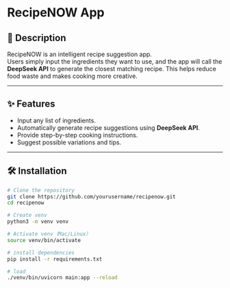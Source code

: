 # RecipeNOW App

## 📖 Description
RecipeNOW is an intelligent recipe suggestion app.  
Users simply input the ingredients they want to use, and the app will call the **DeepSeek API** to generate the closest matching recipe. This helps reduce food waste and makes cooking more creative.

---

## ✨ Features
- Input any list of ingredients.  
- Automatically generate recipe suggestions using **DeepSeek API**.  
- Provide step-by-step cooking instructions.  
- Suggest possible variations and tips.  

---

## 🛠️ Installation

```bash
# Clone the repository
git clone https://github.com/yourusername/recipenow.git
cd recipenow

# Create venv
python3 -m venv venv

# Activate venv（Mac/Linux）
source venv/bin/activate

# install dependencies
pip install -r requirements.txt

# load
./venv/bin/uvicorn main:app --reload
```
